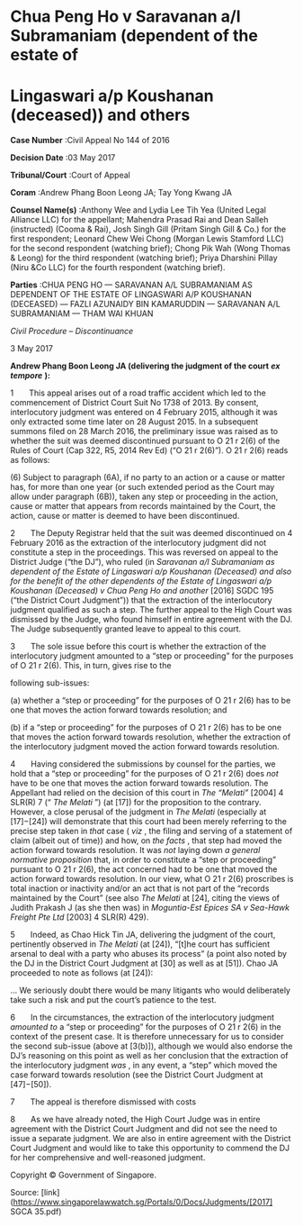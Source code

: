 # Chua Peng Ho v Saravanan a/l Subramaniam (dependent of the estate of 

# Lingaswari a/p Koushanan (deceased)) and others 



**Case Number** :Civil Appeal No 144 of 2016 

**Decision Date** :03 May 2017 

**Tribunal/Court** :Court of Appeal 

**Coram** :Andrew Phang Boon Leong JA; Tay Yong Kwang JA 

**Counsel Name(s)** :Anthony Wee and Lydia Lee Tih Yea (United Legal Alliance LLC) for the appellant; Mahendra Prasad Rai and Dean Salleh (instructed) (Cooma & Rai), Josh Singh Gill (Pritam Singh Gill & Co.) for the first respondent; Leonard Chew Wei Chong (Morgan Lewis Stamford LLC) for the second respondent (watching brief); Chong Pik Wah (Wong Thomas & Leong) for the third respondent (watching brief); Priya Dharshini Pillay (Niru &Co LLC) for the fourth respondent (watching brief). 

**Parties** :CHUA PENG HO — SARAVANAN A/L SUBRAMANIAM AS DEPENDENT OF THE ESTATE OF LINGASWARI A/P KOUSHANAN (DECEASED) — FAZLI AZUNAIDY BIN KAMARUDDIN — SARAVANAN A/L SUBRAMANIAM — THAM WAI KHUAN 

_Civil Procedure_ – _Discontinuance_ 

3 May 2017 

**Andrew Phang Boon Leong JA (delivering the judgment of the court** **_ex tempore_** **):** 

1       This appeal arises out of a road traffic accident which led to the commencement of District Court Suit No 1738 of 2013. By consent, interlocutory judgment was entered on 4 February 2015, although it was only extracted some time later on 28 August 2015. In a subsequent summons filed on 28 March 2016, the preliminary issue was raised as to whether the suit was deemed discontinued pursuant to O 21 r 2(6) of the Rules of Court (Cap 322, R5, 2014 Rev Ed) (“O 21 r 2(6)”). O 21 r 2(6) reads as follows: 

 (6) Subject to paragraph (6A), if no party to an action or a cause or matter has, for more than one year (or such extended period as the Court may allow under paragraph (6B)), taken any step or proceeding in the action, cause or matter that appears from records maintained by the Court, the action, cause or matter is deemed to have been discontinued. 

2       The Deputy Registrar held that the suit was deemed discontinued on 4 February 2016 as the extraction of the interlocutory judgment did not constitute a step in the proceedings. This was reversed on appeal to the District Judge (“the DJ”), who ruled (in _Saravanan a/l Subramaniam as dependent of the Estate of Lingaswari a/p Koushanan (Deceased) and also for the benefit of the other dependents of the Estate of Lingaswari a/p Koushanan (Deceased) v Chua Peng Ho and another_ <span class="citation">[2016] SGDC 195</span> (“the District Court Judgment”)) that the extraction of the interlocutory judgment qualified as such a step. The further appeal to the High Court was dismissed by the Judge, who found himself in entire agreement with the DJ. The Judge subsequently granted leave to appeal to this court. 

3       The sole issue before this court is whether the extraction of the interlocutory judgment amounted to a “step or proceeding” for the purposes of O 21 r 2(6). This, in turn, gives rise to the 


following sub-issues: 

 (a) whether a “step or proceeding” for the purposes of O 21 r 2(6) has to be one that moves the action forward towards resolution; and 

 (b) if a “step or proceeding” for the purposes of O 21 r 2(6) has to be one that moves the action forward towards resolution, whether the extraction of the interlocutory judgment moved the action forward towards resolution. 

4       Having considered the submissions by counsel for the parties, we hold that a “step or proceeding” for the purposes of O 21 r 2(6) does _not_ have to be one that moves the action forward towards resolution. The Appellant had relied on the decision of this court in _The “Melati”_ <span class="citation">[2004] 4 SLR(R) 7</span> (“ _The Melati_ ”) (at [17]) for the proposition to the contrary. However, a close perusal of the judgment in _The Melati_ (especially at [17]−[24]) will demonstrate that this court had been merely referring to the precise step taken in _that_ case ( _viz_ , the filing and serving of a statement of claim (albeit out of time)) and how, on _the facts_ , that step had moved the action forward towards resolution. It was _not_ laying down _a general normative proposition_ that, in order to constitute a “step or proceeding” pursuant to O 21 r 2(6), the act concerned had to be one that moved the action forward towards resolution. In our view, what O 21 r 2(6) proscribes is total inaction or inactivity and/or an act that is not part of the “records maintained by the Court” (see also _The Melati_ at [24], citing the views of Judith Prakash J (as she then was) in _Moguntia-Est Epices SA v Sea-Hawk Freight Pte Ltd_ <span class="citation">[2003] 4 SLR(R) 429</span>). 

5       Indeed, as Chao Hick Tin JA, delivering the judgment of the court, pertinently observed in _The Melati_ (at [24]), “[t]he court has sufficient arsenal to deal with a party who abuses its process” (a point also noted by the DJ in the District Court Judgment at [30] as well as at [51]). Chao JA proceeded to note as follows (at [24]): 

 ... We seriously doubt there would be many litigants who would deliberately take such a risk and put the court’s patience to the test. 

6       In the circumstances, the extraction of the interlocutory judgment _amounted to_ a “step or proceeding” for the purposes of O 21 r 2(6) in the context of the present case. It is therefore unnecessary for us to consider the second sub-issue (above at [3(b)]), although we would also endorse the DJ’s reasoning on this point as well as her conclusion that the extraction of the interlocutory judgment _was_ , in any event, a “step” which moved the case forward towards resolution (see the District Court Judgment at [47]−[50]). 

7       The appeal is therefore dismissed with costs 

8       As we have already noted, the High Court Judge was in entire agreement with the District Court Judgment and did not see the need to issue a separate judgment. We are also in entire agreement with the District Court Judgment and would like to take this opportunity to commend the DJ for her comprehensive and well-reasoned judgment. 

 Copyright © Government of Singapore. 


Source: [link](https://www.singaporelawwatch.sg/Portals/0/Docs/Judgments/[2017] SGCA 35.pdf)
